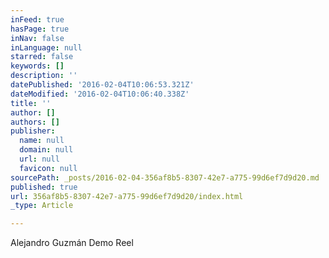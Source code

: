 ```yaml
---
inFeed: true
hasPage: true
inNav: false
inLanguage: null
starred: false
keywords: []
description: ''
datePublished: '2016-02-04T10:06:53.321Z'
dateModified: '2016-02-04T10:06:40.338Z'
title: ''
author: []
authors: []
publisher:
  name: null
  domain: null
  url: null
  favicon: null
sourcePath: _posts/2016-02-04-356af8b5-8307-42e7-a775-99d6ef7d9d20.md
published: true
url: 356af8b5-8307-42e7-a775-99d6ef7d9d20/index.html
_type: Article

---
```

Alejandro Guzmán Demo Reel